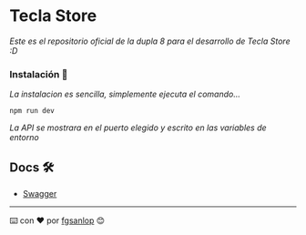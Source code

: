 # Tecla Store

_Este es el repositorio oficial de la dupla 8 para el desarrollo de Tecla Store :D_

### Instalación 🔧

_La instalacion es sencilla, simplemente ejecuta el comando..._

```
npm run dev
```

_La API se mostrara en el puerto elegido y escrito en las variables de entorno_

## Docs 🛠️

* [Swagger](https://app.swaggerhub.com/apis/GusAlmazan/API_TeclaStore/1.0.0)

---
⌨️ con ❤️ por [fgsanlop](https://github.com/fgsanlop) 😊
